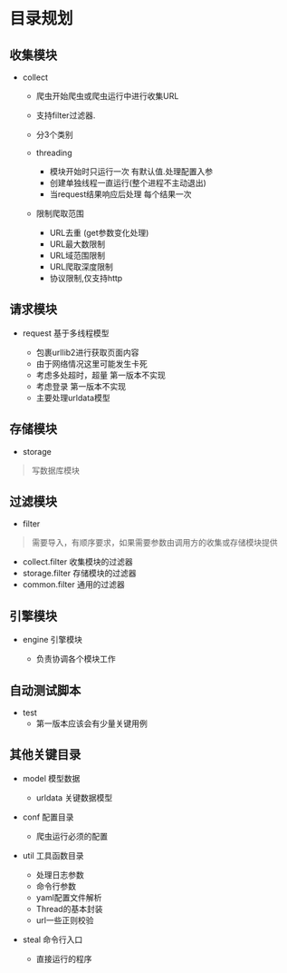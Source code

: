 目录规划
========

收集模块
--------

* collect 

  * 爬虫开始爬虫或爬虫运行中进行收集URL
  * 支持filter过滤器.
  * 分3个类别
  * threading
    * 模块开始时只运行一次 有默认值.处理配置入参
    * 创建单独线程一直运行(整个进程不主动退出)
    * 当request结果响应后处理 每个结果一次

  * 限制爬取范围

    * URL去重 (get参数变化处理)
    * URL最大数限制
    * URL域范围限制
    * URL爬取深度限制
    * 协议限制,仅支持http

请求模块
--------

* request 基于多线程模型

  * 包裹urllib2进行获取页面内容
  * 由于网络情况这里可能发生卡死
  * 考虑多处超时，超量 第一版本不实现
  * 考虑登录 第一版本不实现
  * 主要处理urldata模型

存储模块
--------
* storage  
> 写数据库模块 


过滤模块
--------

* filter 
> 需要导入，有顺序要求，如果需要参数由调用方的收集或存储模块提供

  * collect.filter 收集模块的过滤器
  * storage.filter 存储模块的过滤器
  * common.filter 通用的过滤器

引擎模块
--------
* engine 引擎模块

  * 负责协调各个模块工作

自动测试脚本
------------

* test 
  * 第一版本应该会有少量关键用例


其他关键目录
-----------

* model 模型数据

  * urldata 关键数据模型

* conf 配置目录

  * 爬虫运行必须的配置


* util 工具函数目录

  * 处理日志参数
  * 命令行参数
  * yaml配置文件解析
  * Thread的基本封装
  * url一些正则校验

* steal 命令行入口

  * 直接运行的程序
